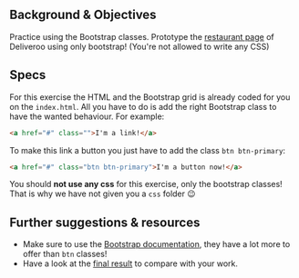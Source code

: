 ## Background & Objectives

Practice using the Bootstrap classes. Prototype the [restaurant page](http://lewagon.github.io/bootstrap-challenges/02-Bootstrap-prototyping) of Deliveroo using only bootstrap! (You're not allowed to write any CSS)

## Specs

For this exercise the HTML and the Bootstrap grid is already coded for you on the `index.html`.
All you have to do is add the right Bootstrap class to have the wanted behaviour. For example:

```html
<a href="#" class="">I'm a link!</a>
```

To make this link a button you just have to add the class `btn btn-primary`:

```html
<a href="#" class="btn btn-primary">I'm a button now!</a>
```

You should **not use any css** for this exercise, only the bootstrap classes! That is why we have not given you a `css` folder 😉

## Further suggestions & resources

- Make sure to use the [Bootstrap documentation](https://getbootstrap.com/docs/4.6), they have a lot more to offer than `btn` classes!
- Have a look at the [final result](http://lewagon.github.io/bootstrap-challenges/02-Bootstrap-prototyping) to compare with your work.
